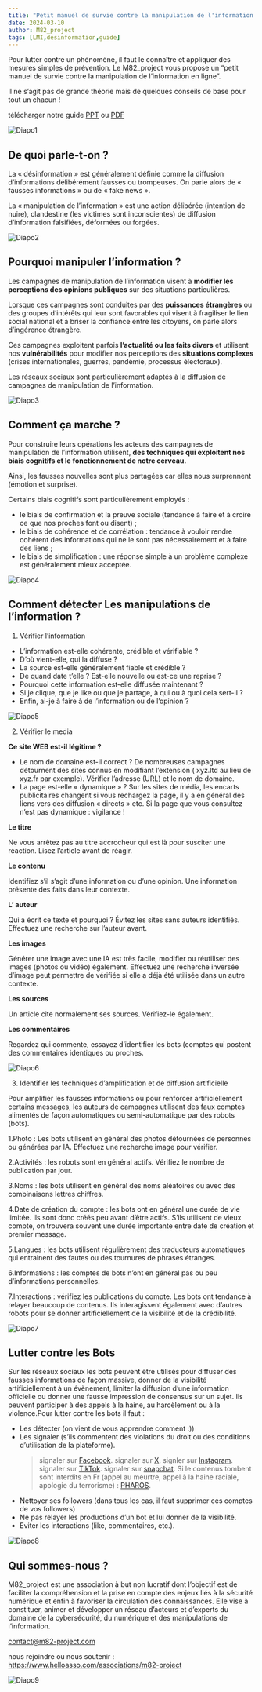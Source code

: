 ```yaml
---
title: "Petit manuel de survie contre la manipulation de l'information en ligne"
date: 2024-03-10
author: M82_project
tags: [LMI,désinformation,guide]
---
```


Pour lutter contre un phénomène, il faut le connaître et appliquer des mesures simples de prévention. Le M82_project vous propose un “petit manuel de survie contre la manipulation de l’information en ligne”.

Il ne s’agit pas de grande théorie mais de quelques conseils de base pour tout un chacun !

télécharger notre guide [PPT](/files/Petit_manuel_de_survie_V2.pptx) ou [PDF](/files/Petit_manuel_de_survie_V2.pdf)

![Diapo1](/images/guide_lmi/Diapositive1.jpeg)

## De quoi parle-t-on ?

La « désinformation » est généralement définie comme la diffusion d’informations délibérément fausses ou trompeuses. On parle alors de « fausses informations » ou de « fake news ».

La « manipulation de l’information » est une action délibérée (intention de nuire), clandestine (les victimes sont inconscientes) de diffusion d’information falsifiées, déformées ou forgées.

![Diapo2](/images/guide_lmi/Diapositive2.jpeg)

## Pourquoi manipuler l’information ?

Les campagnes de manipulation de l’information visent à **modifier les perceptions des opinions publiques** sur des situations particulières.

Lorsque ces campagnes sont conduites par des **puissances étrangères** ou des groupes d’intérêts qui leur sont favorables qui visent à fragiliser le lien social national et à briser la confiance entre les citoyens, on parle alors d’ingérence étrangère.

Ces campagnes exploitent parfois **l’actualité ou les faits divers** et utilisent nos **vulnérabilités** pour modifier nos perceptions des **situations complexes** (crises internationales, guerres, pandémie, processus électoraux).

Les réseaux sociaux sont particulièrement adaptés à la diffusion de campagnes de manipulation de l’information.

![Diapo3](/images/guide_lmi/Diapositive3.jpeg)

## Comment ça marche ?

Pour construire leurs opérations les acteurs des campagnes de manipulation de l’information utilisent, **des techniques qui exploitent nos biais cognitifs et le fonctionnement de notre cerveau.**

Ainsi, les fausses nouvelles sont plus partagées car elles nous surprennent (émotion et surprise).

Certains biais cognitifs sont particulièrement employés :

- le biais de confirmation et la preuve sociale (tendance à faire et à croire ce que nos proches font ou disent) ;
- le biais de cohérence et de corrélation : tendance à vouloir rendre cohérent des informations qui ne le sont pas nécessairement et à faire des liens ;
- le biais de simplification : une réponse simple à un problème complexe est généralement mieux acceptée.

![Diapo4](/images/guide_lmi/Diapositive4.jpeg)

## Comment détecter Les manipulations de l’information ?

1. Vérifier l’information

- L’information est-elle cohérente, crédible et vérifiable ?
- D’où vient-elle, qui la diffuse ?
- La source est-elle généralement fiable et crédible ?
- De quand date t’elle ? Est-elle nouvelle ou est-ce une reprise ?
- Pourquoi cette information est-elle diffusée maintenant ?
- Si je clique, que je like ou que je partage, à qui ou à quoi cela sert-il ?
- Enfin, ai-je à faire à de l’information ou de l’opinion ?

![Diapo5](/images/guide_lmi/Diapositive5.jpeg)

2. Vérifier le media

**Ce site WEB est-il légitime ?**

- Le nom de domaine est-il correct ? De nombreuses campagnes détournent des sites connus en modifiant l’extension ( xyz.ltd au lieu de xyz.fr par exemple). Vérifier l’adresse (URL) et le nom de domaine.
- La page est-elle « dynamique » ? Sur les sites de média, les encarts publicitaires changent si vous rechargez la page, il y a en général des liens vers des diffusion « directs » etc. Si la page que vous consultez n’est pas dynamique : vigilance !

**Le titre**

Ne vous arrêtez pas au titre accrocheur qui est là pour susciter une réaction. Lisez l’article avant de réagir.

**Le contenu**

Identifiez s’il s’agit d’une information ou d’une opinion. Une information présente des faits dans leur contexte.

**L’ auteur**

Qui a écrit ce texte et pourquoi ? Évitez les sites sans auteurs identifiés. Effectuez une recherche sur l’auteur avant.

**Les images**

Générer une image avec une IA est très facile, modifier ou réutiliser des images (photos ou vidéo) également. Effectuez une recherche inversée d’image peut permettre de vérifiée si elle a déjà été utilisée dans un autre contexte.

**Les sources**

Un article cite normalement ses sources. Vérifiez-le également.

**Les commentaires**

Regardez qui commente, essayez d’identifier les bots (comptes qui postent des commentaires identiques ou proches.

![Diapo6](/images/guide_lmi/Diapositive6.jpeg)

3. Identifier les techniques d’amplification et de diffusion artificielle

Pour amplifier les fausses informations ou pour renforcer artificiellement certains messages, les auteurs de campagnes utilisent des faux comptes alimentés de façon automatiques ou semi-automatique par des robots (bots).

1.Photo : Les bots utilisent en général des photos détournées de personnes ou générées par IA. Effectuez une recherche image pour vérifier.

2.Activités : les robots sont en général actifs. Vérifiez le nombre de publication par jour.

3.Noms : les bots utilisent en général des noms aléatoires ou avec des combinaisons lettres chiffres.

4.Date de création du compte : les bots ont en général une durée de vie limitée. Ils sont donc créés peu avant d’être actifs. S’ils utilisent de vieux compte, on trouvera souvent une durée importante entre date de création et premier message.

5.Langues : les bots utilisent régulièrement des traducteurs automatiques qui entrainent des fautes ou des tournures de phrases étranges.

6.Informations : les comptes de bots n’ont en général pas ou peu d’informations personnelles.

7.Interactions : vérifiez les publications du compte. Les bots ont tendance à relayer beaucoup de contenus. Ils interagissent également avec d’autres robots pour se donner artificiellement de la visibilité et de la crédibilité.

![Diapo7](/images/guide_lmi/Diapositive7.jpeg)

## Lutter contre les Bots

Sur les réseaux sociaux les bots peuvent être utilisés pour diffuser des fausses informations de façon massive, donner de la visibilité artificiellement à un évènement, limiter la diffusion d’une information officielle ou donner une fausse impression de consensus sur un sujet. Ils peuvent participer à des appels à la haine, au harcèlement ou à la violence.Pour lutter contre les bots il faut :

- Les détecter (on vient de vous apprendre comment :))
- Les signaler (s’ils commentent des violations du droit ou des conditions d’utilisation de la plateforme).
  > signaler sur [Facebook](https://fr-fr.facebook.com/help/212722115425932/).
  > signaler sur [X](https://help.twitter.com/fr/rules-and-policies/twitter-report-violation1).
  > signler sur [Instagram](https://fr-fr.facebook.com/help/instagram/192435014247952/).
  > signaler sur [TikTok](https://support.tiktok.com/fr/safety-hc/account-and-user-safety/content-violations-and-bans).
  > signaler sur [snapchat](https://help.snapchat.com/hc/fr-fr/articles/7012399221652-Comment-signaler-un-abus-ou-un-contenu-ill%C3%A9gal-sur-Snapchat).
  > Si le contenus tombent sont interdits en Fr (appel au meurtre, appel à la haine raciale, apologie du terrorisme) : [PHAROS](https://www.internet-signalement.gouv.fr/PharosS1/).
- Nettoyer ses followers (dans tous les cas, il faut supprimer ces comptes de vos followers)
- Ne pas relayer les productions d’un bot et lui donner de la visibilité.
- Eviter les interactions (like, commentaires, etc.).

![Diapo8](/images/guide_lmi/Diapositive8.jpeg)


## Qui sommes-nous ?

M82_project est une association à but non lucratif dont l’objectif est de faciliter la compréhension et la prise en compte des enjeux liés à la sécurité numérique et enfin à favoriser la circulation des connaissances. Elle vise à constituer, animer et développer un réseau d’acteurs et d’experts du domaine de la cybersécurité, du numérique et des manipulations de l’information.

contact@m82-project.com

nous rejoindre ou nous soutenir : https://www.helloasso.com/associations/m82-project

![Diapo9](/images/guide_lmi/Diapositive9.jpeg)
